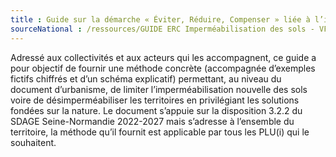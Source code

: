 ```yaml
---
title : Guide sur la démarche « Éviter, Réduire, Compenser » liée à l’imperméabilisation, agence de l'eau Seine-Normandie
sourceNational : /ressources/GUIDE ERC Imperméabilisation des sols - VF.pdf
---
```

Adressé aux collectivités et aux acteurs qui les accompagnent, ce guide a pour objectif de fournir une méthode concrète (accompagnée d’exemples fictifs chiffrés et d’un schéma explicatif) permettant, au niveau du document d’urbanisme, de limiter l’imperméabilisation nouvelle des sols voire de désimperméabiliser les territoires en privilégiant les solutions fondées sur la nature.  Le document s’appuie sur la disposition 3.2.2 du SDAGE Seine-Normandie 2022-2027 mais s’adresse à l’ensemble du territoire, la méthode qu’il fournit est applicable par tous les PLU(i) qui le souhaitent. 
